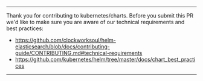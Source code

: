 *****************************************************************************************

Thank you for contributing to kubernetes/charts. Before you submit this PR we'd like to
make sure you are aware of our technical requirements and best practices:

* https://github.com/clockworksoul/helm-elasticsearch/blob/docs/contributing-guide/CONTRIBUTING.md#technical-requirements
* https://github.com/kubernetes/helm/tree/master/docs/chart_best_practices

*****************************************************************************************
